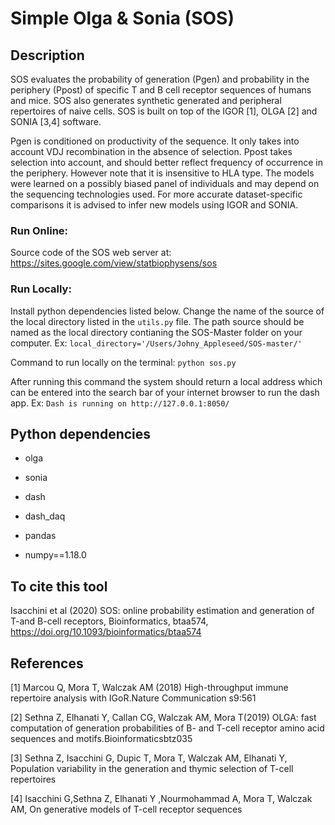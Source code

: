 # Simple Olga & Sonia (SOS)
## Description

SOS evaluates the probability of generation (Pgen) and probability in the periphery (Ppost) of specific T and B cell receptor sequences of humans and mice. SOS also generates synthetic generated and peripheral repertoires of naive cells. SOS is built on top of the IGOR [1], OLGA [2] and SONIA [3,4] software.

Pgen is conditioned on productivity of the sequence. It only takes into account VDJ recombination in the absence of selection. Ppost takes selection into account, and should better reflect frequency of occurrence in the periphery. However note that it is insensitive to HLA type. The models were learned on a possibly biased panel of individuals and may depend on the sequencing technologies used. For more accurate dataset-specific comparisons it is advised to infer new models using IGOR and SONIA.

### Run Online:
Source code of the SOS web server at: https://sites.google.com/view/statbiophysens/sos 


### Run Locally:
Install python dependencies listed below.
Change the name of the source of the local directory listed in the `utils.py` file. The path source should be named as the local directory contianing the SOS-Master folder on your computer. Ex:
`local_directory='/Users/Johny_Appleseed/SOS-master/'`

Command to run locally on the terminal: `python sos.py`

After running this command the system should return a local address which can be entered into the search bar of your internet browser to run the dash app.
Ex: `Dash is running on http://127.0.0.1:8050/`

## Python dependencies

- olga

- sonia

- dash

- dash_daq

- pandas 

- numpy==1.18.0

## To cite this tool

Isacchini et al (2020) SOS: online probability estimation and generation of T-and B-cell receptors,  Bioinformatics, btaa574, https://doi.org/10.1093/bioinformatics/btaa574

## References

[1] Marcou Q, Mora T, Walczak AM (2018) High-throughput immune repertoire analysis with IGoR.Nature Communication s9:561

[2] Sethna Z, Elhanati Y, Callan CG, Walczak AM, Mora T(2019) OLGA: fast computation of generation probabilities of B- and T-cell receptor amino acid sequences and motifs.Bioinformaticsbtz035

[3] Sethna Z, Isacchini G, Dupic T, Mora T, Walczak AM, Elhanati Y, Population variability in the generation and thymic selection of T-cell repertoires

[4] Isacchini G,Sethna Z, Elhanati Y ,Nourmohammad A, Mora T, Walczak AM, On generative models of T-cell receptor sequences
